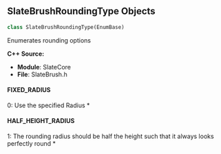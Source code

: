 ## SlateBrushRoundingType Objects

```python
class SlateBrushRoundingType(EnumBase)
```

Enumerates rounding options

**C++ Source:**

- **Module**: SlateCore
- **File**: SlateBrush.h

<a id="unreal.SlateBrushRoundingType.FIXED_RADIUS"></a>

#### FIXED_RADIUS

0: Use the specified Radius *

<a id="unreal.SlateBrushRoundingType.HALF_HEIGHT_RADIUS"></a>

#### HALF_HEIGHT_RADIUS

1: The rounding radius should be half the height such that it always looks perfectly round *

<a id="unreal.AudioMixerStreamDataFormatType"></a>